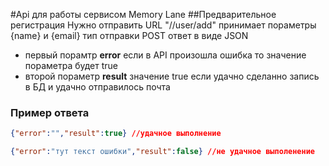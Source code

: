 #Api для работы сервисом Memory Lane
##Предварительное регистрация
Нужно отправить URL "//user/add"
принимает пораметры {name} и {email}
тип отправки POST
ответ в виде JSON
- первый порамтр **error** если в API произошла ошибка то значение пораметра будет true
- второй пораметр **result** значение true если удачно сделанно запись в БД и удачно отправилось почта
### Пример ответа
```json
{"error":"","result":true} //удачное выполнение
```
```json
{"error":"тут текст ошибки","result":false} //не удачное выполенение
```
